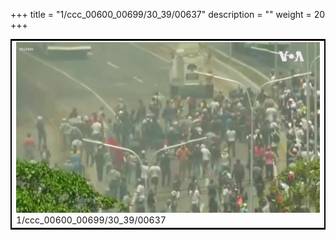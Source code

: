+++
title = "1/ccc_00600_00699/30_39/00637"
description = ""
weight = 20
+++

<table style="border:2px solid black;max-width:800px;max-height:800px;" 
><tr><td>
<img class="center-fit-jpg"
src="/jpg_/aaa_20190430_NxaOmWaI8sI_00636.jpg">
1/ccc_00600_00699/30_39/00637
</img></td></tr></table>
